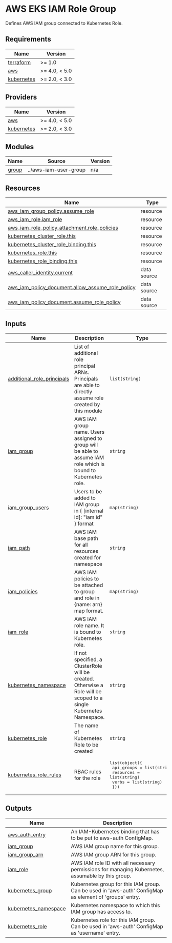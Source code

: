 # AWS EKS IAM Role Group
Defines AWS IAM group connected to Kubernetes Role.

## Requirements

| Name | Version |
|------|---------|
| <a name="requirement_terraform"></a> [terraform](#requirement\_terraform) | >= 1.0 |
| <a name="requirement_aws"></a> [aws](#requirement\_aws) | >= 4.0, < 5.0 |
| <a name="requirement_kubernetes"></a> [kubernetes](#requirement\_kubernetes) | >= 2.0, < 3.0 |

## Providers

| Name | Version |
|------|---------|
| <a name="provider_aws"></a> [aws](#provider\_aws) | >= 4.0, < 5.0 |
| <a name="provider_kubernetes"></a> [kubernetes](#provider\_kubernetes) | >= 2.0, < 3.0 |

## Modules

| Name | Source | Version |
|------|--------|---------|
| <a name="module_group"></a> [group](#module\_group) | ../aws-iam-user-group | n/a |

## Resources

| Name | Type |
|------|------|
| [aws_iam_group_policy.assume_role](https://registry.terraform.io/providers/hashicorp/aws/latest/docs/resources/iam_group_policy) | resource |
| [aws_iam_role.iam_role](https://registry.terraform.io/providers/hashicorp/aws/latest/docs/resources/iam_role) | resource |
| [aws_iam_role_policy_attachment.role_policies](https://registry.terraform.io/providers/hashicorp/aws/latest/docs/resources/iam_role_policy_attachment) | resource |
| [kubernetes_cluster_role.this](https://registry.terraform.io/providers/hashicorp/kubernetes/latest/docs/resources/cluster_role) | resource |
| [kubernetes_cluster_role_binding.this](https://registry.terraform.io/providers/hashicorp/kubernetes/latest/docs/resources/cluster_role_binding) | resource |
| [kubernetes_role.this](https://registry.terraform.io/providers/hashicorp/kubernetes/latest/docs/resources/role) | resource |
| [kubernetes_role_binding.this](https://registry.terraform.io/providers/hashicorp/kubernetes/latest/docs/resources/role_binding) | resource |
| [aws_caller_identity.current](https://registry.terraform.io/providers/hashicorp/aws/latest/docs/data-sources/caller_identity) | data source |
| [aws_iam_policy_document.allow_assume_role_policy](https://registry.terraform.io/providers/hashicorp/aws/latest/docs/data-sources/iam_policy_document) | data source |
| [aws_iam_policy_document.assume_role_policy](https://registry.terraform.io/providers/hashicorp/aws/latest/docs/data-sources/iam_policy_document) | data source |

## Inputs

| Name | Description | Type | Default | Required |
|------|-------------|------|---------|:--------:|
| <a name="input_additional_role_principals"></a> [additional\_role\_principals](#input\_additional\_role\_principals) | List of additional role principal ARNs. Principals are able to directly assume role created by this module | `list(string)` | `[]` | no |
| <a name="input_iam_group"></a> [iam\_group](#input\_iam\_group) | AWS IAM group name. Users assigned to group will be able to assume IAM role which is bound to Kubernetes role. | `string` | n/a | yes |
| <a name="input_iam_group_users"></a> [iam\_group\_users](#input\_iam\_group\_users) | Users to be added to IAM group in { [internal id]: "iam id" } format | `map(string)` | `{}` | no |
| <a name="input_iam_path"></a> [iam\_path](#input\_iam\_path) | AWS IAM base path for all resources created for namespace | `string` | `null` | no |
| <a name="input_iam_policies"></a> [iam\_policies](#input\_iam\_policies) | AWS IAM policies to be attached to group and role in {name: arn} map format. | `map(string)` | `{}` | no |
| <a name="input_iam_role"></a> [iam\_role](#input\_iam\_role) | AWS IAM role name. It is bound to Kubernetes role. | `string` | n/a | yes |
| <a name="input_kubernetes_namespace"></a> [kubernetes\_namespace](#input\_kubernetes\_namespace) | If not specified, a ClusterRole will be created. Otherwise a Role will be scoped to a single Kubernetes Namespace. | `string` | `null` | no |
| <a name="input_kubernetes_role"></a> [kubernetes\_role](#input\_kubernetes\_role) | The name of Kubernetes Role to be created | `string` | n/a | yes |
| <a name="input_kubernetes_role_rules"></a> [kubernetes\_role\_rules](#input\_kubernetes\_role\_rules) | RBAC rules for the role | <pre>list(object({<br>    api_groups = list(string)<br>    resources  = list(string)<br>    verbs      = list(string)<br>  }))</pre> | n/a | yes |

## Outputs

| Name | Description |
|------|-------------|
| <a name="output_aws_auth_entry"></a> [aws\_auth\_entry](#output\_aws\_auth\_entry) | An IAM-Kubernetes binding that has to be put to aws-auth ConfigMap. |
| <a name="output_iam_group"></a> [iam\_group](#output\_iam\_group) | AWS IAM group name for this group. |
| <a name="output_iam_group_arn"></a> [iam\_group\_arn](#output\_iam\_group\_arn) | AWS IAM group ARN for this group. |
| <a name="output_iam_role"></a> [iam\_role](#output\_iam\_role) | AWS IAM role ID with all necessary permissions for managing Kubernetes, assumable by this group. |
| <a name="output_kubernetes_group"></a> [kubernetes\_group](#output\_kubernetes\_group) | Kubernetes group for this IAM group. Can be used in 'aws-auth' ConfigMap as element of 'groups' entry. |
| <a name="output_kubernetes_namespace"></a> [kubernetes\_namespace](#output\_kubernetes\_namespace) | Kubernetes namespace to which this IAM group has access to. |
| <a name="output_kubernetes_role"></a> [kubernetes\_role](#output\_kubernetes\_role) | Kubernetes role for this IAM group. Can be used in 'aws-auth' ConfigMap as 'username' entry. |
